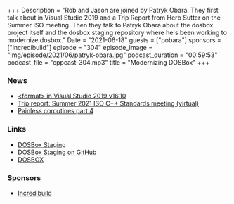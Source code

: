 +++
Description = "Rob and Jason are joined by Patryk Obara. They first talk about <format> in Visual Studio 2019 and a Trip Report from Herb Sutter on the Summer ISO meeting. Then they talk to Patryk Obara about the dosbox project itself and the dosbox staging repository where he's been working to modernize dosbox."
Date = "2021-06-18"
guests = ["pobara"]
sponsors = ["incredibuild"]
episode = "304"
episode_image = "img/episode/2021/06/patryk-obara.jpg"
podcast_duration = "00:59:53"
podcast_file = "cppcast-304.mp3"
title = "Modernizing DOSBox"
+++

### News ###

 - [&lt;format&gt; in Visual Studio 2019 v16.10](https://devblogs.microsoft.com/cppblog/format-in-visual-studio-2019-version-16-10/)
 - [Trip report: Summer 2021 ISO C++ Standards meeting (virtual)](https://herbsutter.com/2021/06/09/trip-report-summer-2021-iso-c-standards-meeting-virtual/)
 - [Painless coroutines part 4](https://www.reddit.com/r/cpp/comments/nytrak/c_coroutines_tutorial_part4/)

### Links ###

 - [DOSBox Staging](https://dosbox-staging.github.io/)
 - [DOSBox Staging on GitHub](https://github.com/dosbox-staging/dosbox-staging)
 - [DOSBOX](https://www.dosbox.com/)

### Sponsors ###

- [Incredibuild](https://www.incredibuild.com/cppcast)
